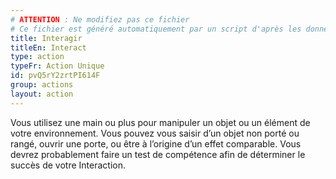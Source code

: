 ```yaml
---
# ATTENTION : Ne modifiez pas ce fichier
# Ce fichier est généré automatiquement par un script d'après les données du module Foundry VTT officiel et de sa traduction
title: Interagir
titleEn: Interact
type: action
typeFr: Action Unique
id: pvQ5rY2zrtPI614F
group: actions
layout: action
---
```

<p>Vous utilisez une main ou plus pour manipuler un objet ou un élément de votre environnement. Vous pouvez vous saisir d’un objet non porté ou rangé, ouvrir une porte, ou être à l’origine d’un effet comparable. Vous devrez probablement faire un test de compétence afin de déterminer le succès de votre Interaction.</p>
